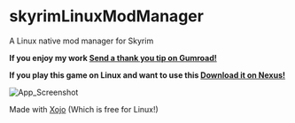 # skyrimLinuxModManager
A Linux native mod manager for Skyrim
<dl>
  <b>If you enjoy my work  <a class="gumroad-button" href="https://alwaysoffline.gumroad.com/l/Thanks" data-gumroad-overlay-checkout="true">Send a thank you tip on Gumroad!</a></b>
</dl>

<dl>
  <b>If you play this game on Linux and want to use this  <a class="gumroad-button" href="https://www.nexusmods.com/skyrimspecialedition/mods/128507?tab=description">Download it on Nexus!</a></b>
</dl>

![App_Screenshot](https://github.com/user-attachments/assets/e87bdf78-4983-4faf-933c-a2bd22142ec4)

Made with <a href="https://www.xojo.com">Xojo</a> (Which is free for Linux!)
